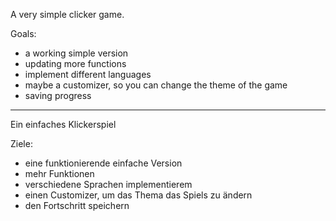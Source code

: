 A very simple clicker game.

Goals:
- a working simple version
- updating more functions
- implement different languages
- maybe a customizer, so you can change the theme of the game
- saving progress

--------------------------------------------------------------------------

Ein einfaches Klickerspiel

Ziele:
- eine funktionierende einfache Version
- mehr Funktionen
- verschiedene Sprachen implementierem
- einen Customizer, um das Thema das Spiels zu ändern
- den Fortschritt speichern
